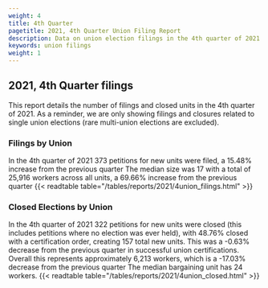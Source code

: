 ```yaml
---
weight: 4
title: 4th Quarter
pagetitle: 2021, 4th Quarter Union Filing Report
description: Data on union election filings in the 4th quarter of 2021
keywords: union filings
weight: 1
---
```


## 2021, 4th Quarter filings

This report details the number of filings and closed units in the 4th quarter of 2021. As a reminder, we are only showing filings and closures related to single union elections (rare multi-union elections are excluded).

### Filings by Union
In the 4th quarter of 2021 373 petitions for new units were filed, a 15.48% increase from the previous quarter The median size was 17 with a total of 25,916 workers across all units, a 69.66% increase from the previous quarter
{{< readtable table="/tables/reports/2021/4union_filings.html" >}}

### Closed Elections by Union
In the 4th quarter of 2021 322 petitions for new units were closed (this includes petitions where no election was ever held), with 48.76% closed with a certification order, creating 157 total new units. This was a -0.63% decrease from the previous quarter in successful union certifications. Overall this represents approximately 6,213 workers, which is a -17.03% decrease from the previous quarter The median bargaining unit has 24 workers.
{{< readtable table="/tables/reports/2021/4union_closed.html" >}}
